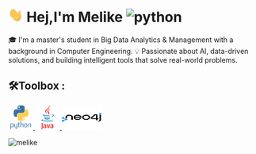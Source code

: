 
<h1 align="left"><img src="https://raw.githubusercontent.com/ABSphreak/ABSphreak/master/gifs/Hi.gif" width="30px" /> Hej,I'm Melike <img src="https://c.tenor.com/hNxx19GZPEcAAAAi/computers-new-computer.gif" alt="python" width="100" height="90"/> </h1>
🎓 I'm a master's student in Big Data Analytics & Management with a background in Computer Engineering.
💡 Passionate about AI, data-driven solutions, and building intelligent tools that solve real-world problems.

<h2> 🛠Toolbox : </h2>

<p align="left">
 <a href="https://www.python.org/" target="_blank"> <img src="https://raw.githubusercontent.com/devicons/devicon/master/icons/python/python-original-wordmark.svg" alt="python" width="50" height="50"/> </a>
  <a href="https://www.java.com/en/" target="_blank"> <img src="https://raw.githubusercontent.com/devicons/devicon/master/icons/java/java-original-wordmark.svg" alt="java" width="50" height="50"/>  </a> 
 <a href="https://https://neo4j.com/" target="_blank"> <img src="https://raw.githubusercontent.com/devicons/devicon/master/icons/neo4j/neo4j-original-wordmark.svg" alt="neo4j" width="80" height="50"/> </a> 


<p align="left"> <img src="https://komarev.com/ghpvc/?username=melike35" alt="melike" /> </p>
<p/>



